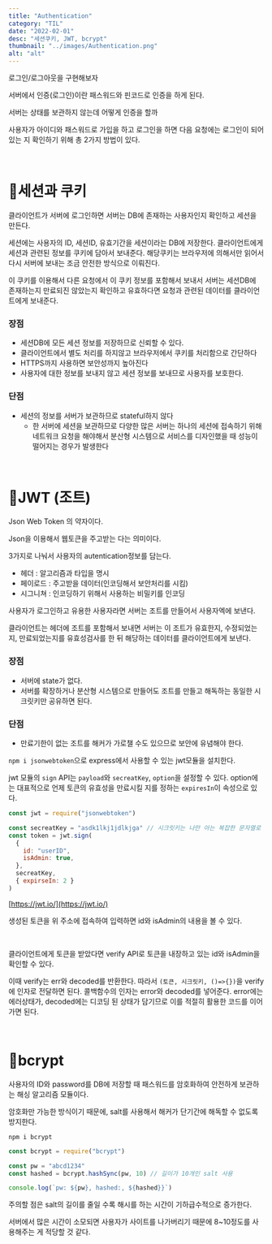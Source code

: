 ```yaml
---
title: "Authentication"
category: "TIL"
date: "2022-02-01"
desc: "세션쿠키, JWT, bcrypt"
thumbnail: "../images/Authentication.png"
alt: "alt"
---
```


로그인/로그아웃을 구현해보자

서버에서 인증(로그인)이란 패스워드와 핀코드로 인증을 하게 된다.

서버는 상태를 보관하지 않는데 어떻게 인증을 할까

사용자가 아이디와 패스워드로 가입을 하고 로그인을 하면 다음 요청에는 로그인이 되어 있는 지 확인하기 위해 총 2가지 방법이 있다.

<br>

# 🔎세션과 쿠키

클라이언트가 서버에 로그인하면 서버는 DB에 존재하는 사용자인지 확인하고 세션을 만든다.

세션에는 사용자의 ID, 세션ID, 유효기간을 세션이라는 DB에 저장한다. 클라이언트에게 세션과 관련된 정보를 쿠키에 담아서 보내준다. 해당쿠키는 브라우저에 의해서만 읽어서 다시 서버에 보내는 조금 안전한 방식으로 이뤄진다.

이 쿠키를 이용해서 다른 요청에서 이 쿠키 정보를 포함해서 보내서 서버는 세션DB에 존재하는지 만료되진 않았는지 확인하고 유효하다면 요청과 관련된 데이터를 클라이언트에게 보내준다.

### 장점

- 세션DB에 모든 세션 정보를 저장하므로 신뢰할 수 있다.
- 클라이언트에서 별도 처리를 하지않고 브라우저에서 쿠키를 처리함으로 간단하다
- HTTPS까지 사용하면 보안성까지 높아진다
- 사용자에 대한 정보를 보내지 않고 세션 정보를 보내므로 사용자를 보호한다.

### 단점

- 세션의 정보를 서버가 보관하므로 stateful하지 않다
  - 한 서버에 세션을 보관하므로 다양한 많은 서버는 하나의 세션에 접속하기 위해 네트워크 요청을 해야해서 분산형 시스템으로 서비스를 디자인했을 때 성능이 떨어지는 경우가 발생한다

<br>

# 🔎JWT (조트)

Json Web Token 의 약자이다.

Json을 이용해서 웹토큰을 주고받는 다는 의미이다.

3가지로 나눠서 사용자의 autentication정보를 담는다.

- 헤더 : 알고리즘과 타입을 명시
- 페이로드 : 주고받을 데이터(인코딩해서 보안처리를 시킴)
- 시그니쳐 : 인코딩하기 위해서 사용하는 비밀키를 인코딩

사용자가 로그인하고 유용한 사용자라면 서버는 조트를 만들어서 사용자엑에 보낸다.

클라이언트는 헤더에 조트를 포함해서 보내면 서버는 이 조트가 유효한지, 수정되었는지, 만료되었는지를 유효성검사를 한 뒤 해당하는 데이터를 클라이언트에게 보낸다.

### 장점

- 서버에 state가 없다.
- 서버를 확장하거나 분산형 시스템으로 만들어도 조트를 만들고 해독하는 동일한 시크릿키만 공유하면 된다.

### 단점

- 만료기한이 없는 조트를 해커가 가로챌 수도 있으므로 보안에 유념해야 한다.

`npm i jsonwebtoken`으로 express에서 사용할 수 있는 jwt모듈을 설치한다.

jwt 모듈의 `sign` API는 `payload`와 `secreatKey`, `option`을 설정할 수 있다.
option에는 대표적으로 언제 토큰의 유효성을 만료시킬 지를 정하는 `expiresIn`이 속성으로 있다.

```jsx
const jwt = require("jsonwebtoken")

const secreatKey = "asdk1lkj1jdlkjga" // 시크릿키는 나만 아는 복잡한 문자열로 비밀번호처럼 작성해준다
const token = jwt.sign(
  {
    id: "userID",
    isAdmin: true,
  },
  secreatKey,
  { expirseIn: 2 }
)
```

[https://jwt.io/](https://jwt.io/)

생성된 토큰을 위 주소에 접속하여 입력하면 id와 isAdmin의 내용을 볼 수 있다.

<br>

클라이언트에게 토큰을 받았다면 verify API로 토큰을 내장하고 있는 id와 isAdmin을 확인할 수 있다.

이때 verify는 err와 decoded를 반환한다. 따라서 `(토큰, 시크릿키, ()=>{})`을 verify에 인자로 전달하면 된다. 콜백함수의 인자는 error와 decoded를 넣어준다. error에는 에러상태가, decoded에는 디코딩 된 상태가 담기므로 이를 적절히 활용한 코드를 이어가면 된다.

<br>

# 🔎bcrypt

사용자의 ID와 password를 DB에 저장할 때 패스워드를 암호화하여 안전하게 보관하는 해싱 알고리즘 모듈이다.

암호화만 가능한 방식이기 때문에, salt를 사용해서 해커가 단기간에 해독할 수 없도록 방지한다.

`npm i bcrypt`

```jsx
const bcrypt = require("bcrypt")

const pw = "abcd1234"
const hashed = bcrypt.hashSync(pw, 10) // 길이가 10개인 salt 사용

console.log(`pw: ${pw}, hashed:, ${hashed}}`)
```

주의할 점은 salt의 길이를 줄일 수록 해시를 하는 시간이 기하급수적으로 증가한다.

서버에서 많은 시간이 소모되면 사용자가 사이트를 나가버리기 때문에 8~10정도를 사용해주는 게 적당할 것 같다.
